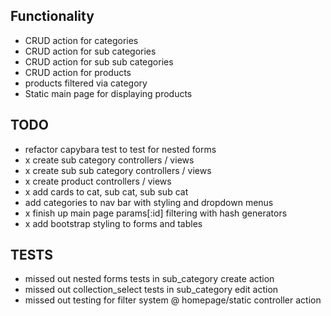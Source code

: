 ## Functionality

* CRUD action for categories
* CRUD action for sub categories
* CRUD action for sub sub categories
* CRUD action for products
* products filtered via category
* Static main page for displaying products

## TODO

* refactor capybara test to test for nested forms
* x create sub category controllers / views
* x create sub sub category controllers / views
* x create product controllers / views
* x add cards to cat, sub cat, sub sub cat
* add categories to nav bar with styling and dropdown menus
* x finish up main page params[:id] filtering with hash generators
* x add bootstrap styling to forms and tables

## TESTS

* missed out nested forms tests in sub_category create action
* missed out collection_select tests in sub_category edit action
* missed out testing for filter system @ homepage/static controller action
